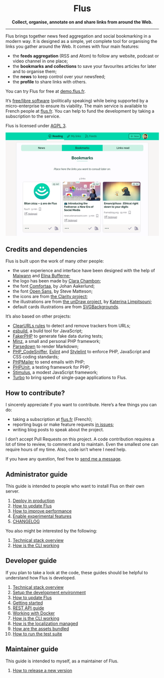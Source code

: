 <h1 align="center">Flus</h1>

<p align="center">
    <strong>Collect, organise, annotate on and share links from around the Web.</strong>
</p>

---

Flus brings together news feed aggregation and social bookmarking in a modern
way. It is designed as a simple, yet complete tool for organising the links you
gather around the Web. It comes with four main features:

- the **feeds aggregation** (<abbr>RSS</abbr> and Atom) to follow any website,
  podcast or video channel in one place;
- the **bookmarks and collections** to save your favourites articles for later
  and to organise them;
- the **news** to keep control over your newsfeed;
- the **profile** to share links with others.

You can try Flus for free at [demo.flus.fr](https://demo.flus.fr/).

It’s [free/libre software](https://en.wikipedia.org/wiki/Free_software)
(politically speaking) while being supported by a micro-enterprise to ensure
its viability. The main service is available to French people at [flus.fr](https://flus.fr).
You can help to fund the development by taking a subscription to the service.

Flus is licensed under [AGPL 3](/LICENSE.txt).

![Screenshot of the news page with 3 links](/public/static/screenshot.webp)

## Credits and dependencies

Flus is built upon the work of many other people:

- the user experience and interface have been designed with the help of [Maiwann](https://www.maiwann.net/) and [Elina Bufferne](https://fr.linkedin.com/in/elina-bufferne);
- the logo has been made by [Clara Chambon](https://www.clara-chambon.fr/);
- the font [Comfortaa](https://fonts.google.com/specimen/Comfortaa), by Johan Aakerlund;
- the font [Open Sans](https://fonts.google.com/specimen/Open+Sans), by Steve Matteson;
- the icons are from [the Clarity project](https://clarity.design/);
- the illustrations are from [the unDraw project](https://undraw.co), by [Katerina Limpitsouni](https://twitter.com/ninaLimpi);
- default cards illustrations are from [SVGBackgrounds](https://www.svgbackgrounds.com/).

It’s also based on other projects:

- [ClearURLs rules](https://clearurls.xyz/) to detect and remove trackers from
  URLs;
- [esbuild](https://esbuild.github.io/), a build tool for JavaScript;
- [FakerPHP](https://fakerphp.github.io/) to generate fake data during tests;
- [Minz](https://github.com/flusio/Minz), a small and personal PHP framework;
- [Parsedown](https://parsedown.org/) to render Markdown;
- [PHP\_CodeSniffer](https://github.com/squizlabs/PHP_CodeSniffer),
  [Eslint](https://eslint.org/) and [Stylelint](https://stylelint.io/) to
  enforce PHP, JavaScript and CSS coding standards;
- [PHPMailer](https://github.com/PHPMailer/PHPMailer) to send emails with PHP;
- [PHPUnit](https://phpunit.de/), a testing framework for PHP;
- [Stimulus](https://stimulus.hotwired.dev/), a modest JavaScript framework;
- [Turbo](https://turbo.hotwired.dev/) to bring speed of single-page
  applications to Flus.

## How to contribute?

I sincerely appreciate if you want to contribute. Here’s a few things you can
do:

- taking a subscription at [flus.fr](https://flus.fr) (French);
- reporting bugs or make feature requests [in issues](https://github.com/flusio/Flus/issues);
- writing blog posts to speak about the project.

I don’t accept Pull Requests on this project. A code contribution requires a
lot of time to review, to comment and to maintain. Even the smallest one can
require hours of my time. Also, code isn’t where I need help.

If you have any question, feel free to [send me a message](https://flus.fr/contact).

## Administrator guide

This guide is intended to people who want to install Flus on their own server.

1. [Deploy in production](/docs/production.md)
1. [How to update Flus](/docs/update.md)
1. [How to improve performance](/docs/performance.md)
1. [Enable experimental features](/docs/feature_flags.md)
1. [CHANGELOG](/CHANGELOG.md)

You also might be interested by the following:

1. [Technical stack overview](/docs/technical_stack.md)
1. [How is the CLI working](/docs/cli.md)

## Developer guide

If you plan to take a look at the code, these guides should be helpful to
understand how Flus is developed.

1. [Technical stack overview](/docs/technical_stack.md)
1. [Setup the development environment](/docs/development.md)
1. [How to update Flus](/docs/update.md)
1. [Getting started](/docs/getting_started.md)
1. [REST API guide](/docs/api/README.md)
1. [Working with Docker](/docs/docker.md)
1. [How is the CLI working](/docs/cli.md)
1. [How is the localization managed](/docs/localization.md)
1. [How are the assets bundled](/docs/assets.md)
1. [How to run the test suite](/docs/tests.md)

## Maintainer guide

This guide is intended to myself, as a maintainer of Flus.

1. [How to release a new version](/docs/release.md)

